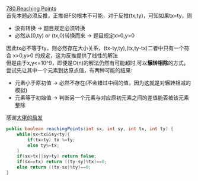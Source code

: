 [780.Reaching Points](https://leetcode-cn.com/problems/reaching-points/)  
首先本题必须反推，正推(BFS)根本不可能，对于反推(tx,ty)，可知如果tx=ty，则  
* 没有转换 -> 题目规定必须转换
* 必然从(0,ty) or (tx,0)转换而来 -> 题目规定x>0,y>0

因此tx必不等于ty，则必然存在大小关系，(tx-ty,ty),(tx,ty-tx)二者中只有一个符合 x>0,y>0 的规定，这为反推提供了线性的解法  
但是由于x,y<=10^9，即便是O(n)的解法仍然有可能超时,可以**辗转相除**的方式，尝试先让其中一个元素到达原点值，有两种可能的结果:
* 元素小于原初值 -> 必然不存在(不会错过中间的值，因为这就是对辗转相减的模拟)
* 元素等于初始值 -> 判断另一个元素与对应原初元素之间的差值能否被该元素整除  

感谢[大佬的启发](https://leetcode-cn.com/problems/reaching-points/solution/by-ac_oier-hw11/)
```java
public boolean reachingPoints(int sx, int sy, int tx, int ty) {
    while(sx<tx&&sy<ty){
        if(tx>ty) tx %=ty;
        else ty%=tx;
    }
    if(sx>tx||sy>ty) return false;
    if(sx==tx) return ((ty-sy)%tx)==0;
    else return ((tx-sx)%ty)==0;
}
```
